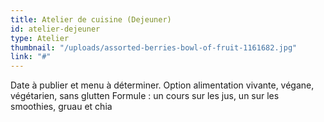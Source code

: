 ```yaml
---
title: Atelier de cuisine (Dejeuner)
id: atelier-dejeuner
type: Atelier
thumbnail: "/uploads/assorted-berries-bowl-of-fruit-1161682.jpg"
link: "#"
---
```


Date à publier et menu à déterminer. Option alimentation vivante, végane, végétarien, sans glutten
Formule : un cours sur les jus, un sur les smoothies, gruau et chia
